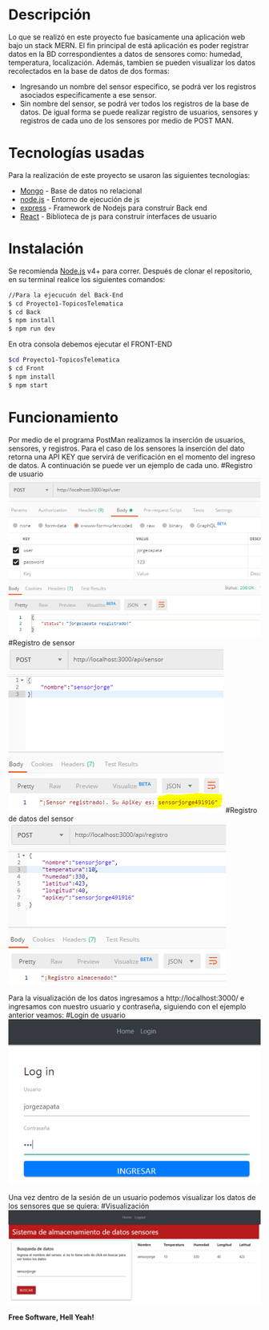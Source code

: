 # Descripción
Lo que se realizó en este proyecto fue basicamente una aplicación web bajo un stack MERN. El fin principal de está aplicación es poder registrar datos en la BD correspondientes a datos de sensores como: humedad, temperatura, localización. Además, tambien se pueden visualizar los datos recolectados en la base de datos de dos formas:
  - Ingresando un nombre del sensor especifico, se podrá ver los registros asociados especificamente a ese sensor.
  - Sin nombre del sensor, se podrá ver todos los registros de la base de datos.
De igual forma se puede realizar registro de usuarios, sensores y registros de cada uno de los sensores por medio de POST MAN.

# Tecnologías usadas
Para la realización de este proyecto se usaron las siguientes tecnologías:
* [Mongo] - Base de datos no relacional
* [node.js] - Entorno de ejecución de js
* [express] - Framework de Nodejs para construir Back end
* [React] - Biblioteca de js para construir interfaces de usuario

# Instalación
Se recomienda [Node.js](https://nodejs.org/) v4+ para correr.
Después de clonar el repositorio, en su terminal realice los siguientes comandos:
```sh
//Para la ejecucuón del Back-End
$ cd Proyecto1-TopicosTelematica
$ cd Back
$ npm install 
$ npm run dev 
```
En  otra consola debemos ejecutar el FRONT-END
```sh
$cd Proyecto1-TopicosTelematica
$ cd Front
$ npm install 
$ npm start
```
# Funcionamiento
Por medio de el programa PostMan realizamos la inserción de usuarios, sensores, y registros. Para el caso de los sensores la inserción del dato retorna una API KEY que servirá de verificación en el momento del ingreso de datos. A continuación se puede ver un ejemplo de cada uno.
#Registro de usuario
![Alt text](IngresoUsuario.PNG)
#Registro de sensor
![Alt text](IngresoSensor.PNG)
#Registro de datos del sensor
![Alt text](IngresoRegistro.PNG)

Para la visualización de los datos ingresamos a http://localhost:3000/ e ingresamos con nuestro usuario y contraseña, siguiendo con el ejemplo anterior veamos:
#Login de usuario
![Alt text](Login.PNG)

Una vez dentro de la sesión de un usuario podemos visualizar los datos de los sensores que se quiera:
#Visualización
![Alt text](visualizacion.PNG)

**Free Software, Hell Yeah!**

[//]: # (These are reference links used in the body of this note and get stripped out when the markdown processor does its job. There is no need to format nicely because it shouldn't be seen. Thanks SO - http://stackoverflow.com/questions/4823468/store-comments-in-markdown-syntax)
   [dill]: <https://github.com/joemccann/dillinger>
   [john gruber]: <http://daringfireball.net>
   [df1]: <http://daringfireball.net/projects/markdown/>
   [markdown-it]: <https://github.com/markdown-it/markdown-it>
   [node.js]: <http://nodejs.org>
   [jQuery]: <http://jquery.com>
   [express]: <http://expressjs.com>
[Mongo]: <https://www.mongodb.com/es>
[React]: <https://es.reactjs.org/>
  

